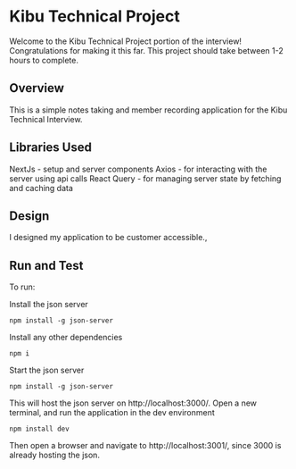 # Kibu Technical Project

Welcome to the Kibu Technical Project portion of the interview! Congratulations for making it this far. This project should take between 1-2 hours to complete.

## Overview

This is a simple notes taking and member recording application for the Kibu Technical Interview.

## Libraries Used
NextJs - setup and server components
Axios - for interacting with the server using api calls
React Query - for managing server state by fetching and caching data


## Design

I designed my application to be customer accessible., 

## Run and Test
To run:

Install the json server

```
npm install -g json-server
```

Install any other dependencies

```
npm i
```

Start the json server

```
npm install -g json-server
```
This will host the json server on http://localhost:3000/.
Open a new terminal, and run the application in the dev environment

```
npm install dev
```

Then open a browser and navigate to http://localhost:3001/, since 3000 is already hosting the json.

